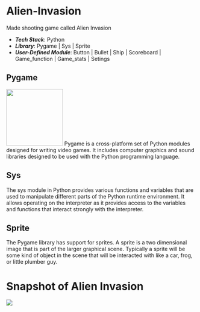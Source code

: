 # Alien-Invasion
Made shooting game called Alien Invasion 
- ***Tech Stack***: Python
- ***Library***: Pygame | Sys | Sprite
- ***User-Defined Module***: Button | Bullet | Ship | Scoreboard | Game_function | Game_stats | Setings

## Pygame
<img src="https://www.pygame.org/ftp/pygame-head-party.png" height = 150, widht= 150>
Pygame is a cross-platform set of Python modules designed for writing video games. It includes computer graphics and sound libraries designed to be used with the Python programming language.

## Sys
The sys module in Python provides various functions and variables that are used to manipulate different parts of the Python runtime environment. It allows operating on the interpreter as it provides access to the variables and functions that interact strongly with the interpreter.

## Sprite
The Pygame library has support for sprites. A sprite is a two dimensional image that is part of the larger graphical scene. Typically a sprite will be some kind of object in the scene that will be interacted with like a car, frog, or little plumber guy.

# Snapshot of Alien Invasion
<img src = "https://raw.githubusercontent.com/tanmaypradhan4112/Alien-Invasion/main/img/alien_invasion.png">

